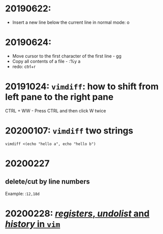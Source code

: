 # 20190622: 
* Insert a new line below the current line in normal mode: o

# 20190624:
* Move cursor to the first character of the first line - gg
* Copy all contents of a file - :%y a
* redo: ctrl+r

# 20191024: `vimdiff`: how to shift from left pane to the right pane
CTRL + WW - Press CTRL and then click W twice

# 20200107: `vimdiff` two strings
`vimdiff <(echo "hello a", echo "hello b")`

# 20200227
## delete/cut by line numbers
Example: :`12,18d`

# 20200228: [*registers*, *undolist* and *history* in `vim`](https://stackoverflow.com/questions/60431864/how-to-display-the-content-of-the-cache-in-vim/60432156#60432156)
